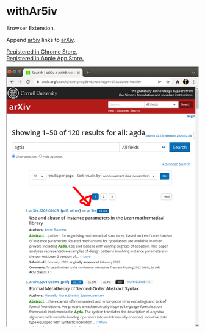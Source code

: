 # withAr5iv

Browser Extension.  

Append [ar5iv](https://ar5iv.org/) links to [arXiv](https://arxiv.org/).  

[Registered in Chrome Store.](https://chrome.google.com/webstore/detail/withar5iv/pcboocjafhilbgocjcnlcoilacnmncam)  
[Registered in Apple App Store.](https://apps.apple.com/jp/app/with-ar5iv-arxiv/id1610822864)

![appended](./appended.png)

